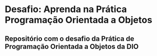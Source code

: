 # Desafio: Aprenda na Prática Programação Orientada a Objetos

## Repositório com o desafio da Prática de Programação Orientada a Objetos da DIO


